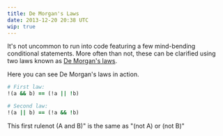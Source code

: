 ```yaml
---
title: De Morgan's Laws
date: 2013-12-20 20:38 UTC
wip: true
---
```


It's not uncommon to run into code featuring a few mind-bending conditional statements. More often than not, these can be clarified using two laws known as [De Morgan's laws](http://en.wikipedia.org/wiki/De_Morgan's_laws).

Here you can see De Morgan's laws in action.

```ruby
# First law:
!(a && b) == (!a || !b)

# Second law:
!(a || b) == (!a && !b)
```

This first rulenot (A and B)" is the same as "(not A) or (not B)"

